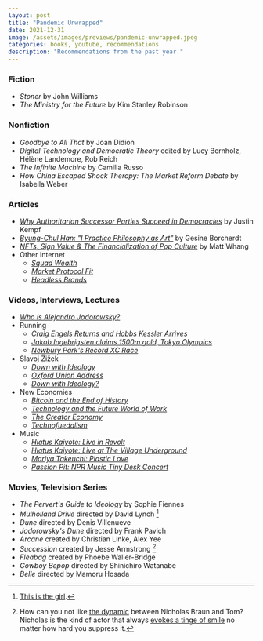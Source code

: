```yaml
---
layout: post
title: "Pandemic Unwrapped"
date: 2021-12-31
image: /assets/images/previews/pandemic-unwrapped.jpeg
categories: books, youtube, recommendations
description: "Recommendations from the past year."
---
```


### Fiction

- _Stoner_ by John Williams
- _The Ministry for the Future_ by Kim Stanley Robinson

### Nonfiction

- _Goodbye to All That_ by Joan Didion
- _Digital Technology and Democratic Theory_ edited by Lucy Bernholz, Hélène Landemore, Rob Reich
- _The Infinite Machine_ by Camilla Russo
- _How China Escaped Shock Therapy: The Market Reform Debate_ by Isabella Weber

### Articles

- [_Why Authoritarian Successor Parties Succeed in Democracies_](https://democracyparadox.com/2021/05/11/james-loxton-explains-why-authoritarian-successor-parties-succeed-in-democracies/) by Justin Kempf
- [_Byung-Chul Han: "I Practice Philosophy as Art"_](https://artreview.com/byung-chul-han-i-practise-philosophy-as-art) by Gesine Borcherdt
- [_NFTs, Sign Value & The Financialization of Pop Culture_](https://mattwhang.medium.com/nfts-sign-value-the-financialization-of-popular-culture-45022fbb288b) by Matt Whang
- Other Internet
  - [_Squad Wealth_](https://otherinter.net/research/squad-wealth/)
  - [_Market Protocol Fit_](https://otherinter.net/research/market-protocol-fit/)
  - [_Headless Brands_](https://otherinter.net/research/headless-brands/)

### Videos, Interviews, Lectures

- [_Who is Alejandro Jodorowsky?_](https://www.youtube.com/watch?v=iza0zQStjQ4)
- Running
  - [_Craig Engels Returns and Hobbs Kessler Arrives_](https://www.youtube.com/watch?v=hf5qoGF03Rc)
  - [_Jakob Ingebrigsten claims 1500m gold, Tokyo Olympics_](https://www.youtube.com/watch?v=UdTuoL8WlVw)
  - [_Newbury Park's Record XC Race_](https://www.youtube.com/watch?v=6AWpdXzTFTY)
- Slavoj Žižek
  - [_Down with Ideology_](https://www.youtube.com/watch?v=Zm5tpQp6sT4)
  - [_Oxford Union Address_](https://www.youtube.com/watch?v=545x4EldHlg)
  - [_Down with Ideology?_](https://www.youtube.com/watch?v=Zm5tpQp6sT4)
- New Economies
  - [_Bitcoin and the End of History_](https://www.youtube.com/watch?v=HDKQulqVCQg)
  - [_Technology and the Future World of Work_](https://www.youtube.com/watch?v=jACOyOo9Yrs)
  - [_The Creator Economy_](https://www.youtube.com/watch?v=lGQe9oaHXfI)
  - [_Technofuedalism_](https://www.youtube.com/watch?v=Ghx0sq_gXK4)
- Music
  - [_Hiatus Kaiyote: Live in Revolt_](https://www.youtube.com/watch?v=dVUT2LoYoT8)
  - [_Hiatus Kaiyote: Live at The Village Underground_](https://www.youtube.com/watch?v=gcL-kWRt5Sk&t=3405s)
  - [_Mariya Takeuchi: Plastic Love_](https://www.youtube.com/watch?v=T_lC2O1oIew)
  - [_Passion Pit: NPR Music Tiny Desk Concert_](https://www.youtube.com/watch?v=Er4q34P5Pxs)

### Movies, Television Series

- _The Pervert's Guide to Ideology_ by Sophie Fiennes
- _Mulholland Drive_ directed by David Lynch [^1]
- _Dune_ directed by Denis Villenueve
- _Jodorowsky's Dune_ directed by Frank Pavich
- _Arcane_ created by Christian Linke, Alex Yee
- _Succession_ created by Jesse Armstrong [^2]
- _Fleabag_ created by Phoebe Waller-Bridge
- _Cowboy Bepop_ directed by Shinichirō Watanabe
- _Belle_ directed by Mamoru Hosada

[^1]: [This is the girl](https://www.youtube.com/watch?v=OiCfHW3N3vo).
[^2]: How can you not like [the dynamic](https://www.youtube.com/watch?v=ezAlySFluEk) between Nicholas Braun and Tom? Nicholas is the kind of actor that always [evokes a tinge of smile](https://www.youtube.com/watch?v=hr--GsnnaM8) no matter how hard you suppress it.
